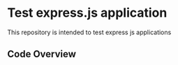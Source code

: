 # Test express.js application
This repository is intended to test express js applications


## Code Overview